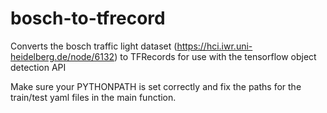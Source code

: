 # bosch-to-tfrecord

Converts the bosch traffic light dataset (https://hci.iwr.uni-heidelberg.de/node/6132) to TFRecords for use with the tensorflow object detection API

Make sure your PYTHONPATH is set correctly and fix the paths for the train/test yaml files in the main function.
